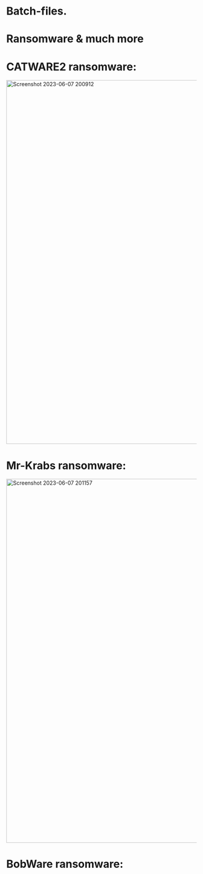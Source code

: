 # Batch-files.
# Ransomware & much more
# CATWARE2 ransomware: 
<img width="960" alt="Screenshot 2023-06-07 200912" src="https://github.com/Err01-Hub20/Batch-files./assets/132213761/7805f191-2bce-451e-b81d-3ad9379ab2bd">

# Mr-Krabs ransomware: 
<img width="960" alt="Screenshot 2023-06-07 201157" src="https://github.com/Err01-Hub20/Batch-files./assets/132213761/a0804881-6d91-4391-b22f-39fa01153d05">

# BobWare ransomware: 






